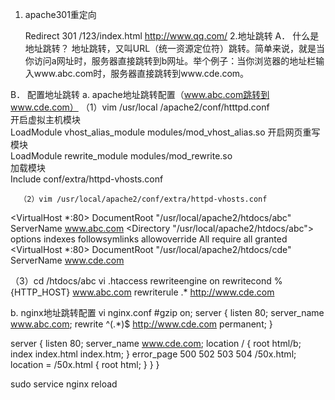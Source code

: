 1. apache301重定向    

      Redirect 301 /123/index.html http://www.qq.com/
   2.地址跳转
A．	什么是地址跳转？
地址跳转，又叫URL（统一资源定位符）跳转。简单来说，就是当你访问a网址时，服务器直接跳转到b网址。举个例子：当你浏览器的地址栏输入www.abc.com时，服务器直接跳转到www.cde.com。

B．	配置地址跳转
a.	apache地址跳转配置（www.abc.com跳转到www.cde.com）
（1）vim /usr/local	/apache2/conf/htttpd.conf    
开启虚拟主机模块    
LoadModule vhost_alias_module modules/mod_vhost_alias.so
开启网页重写模块    
LoadModule rewrite_module modules/mod_rewrite.so      
加载模块    
Include conf/extra/httpd-vhosts.conf

      （2）vim /usr/local/apache2/conf/extra/httpd-vhosts.conf 
<VirtualHost *:80>
    DocumentRoot "/usr/local/apache2/htdocs/abc"
    ServerName www.abc.com
</VirtualHost>
<Directory "/usr/local/apache2/htdocs/abc">
        options indexes followsymlinks
        allowoverride All
        require all granted
</Directory>
<VirtualHost *:80>
    DocumentRoot "/usr/local/apache2/htdocs/cde"
    ServerName www.cde.com
</VirtualHost>

（3）cd /htdocs/abc    vi .htaccess
rewriteengine on
rewritecond %{HTTP_HOST} www.abc.com
rewriterule .* http://www.cde.com

b.	nginx地址跳转配置
vi  nginx.conf
#gzip  on;
    server {
    listen 80;
    server_name www.abc.com;
    rewrite ^(.*)$ http://www.cde.com permanent;
}

 server {
        listen       80;
        server_name  www.cde.com;
        location / {
            root   html/b;
            index  index.html index.htm;
        }
        error_page   500 502 503 504  /50x.html;
        location = /50x.html {
            root   html;
        }
     }
}

sudo service nginx reload

